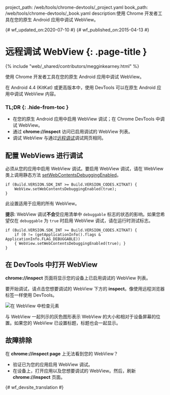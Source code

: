 project_path: /web/tools/chrome-devtools/_project.yaml
book_path: /web/tools/chrome-devtools/_book.yaml
description:使用 Chrome 开发者工具在您的原生 Android 应用中调试 WebView。

{# wf_updated_on:2020-07-10 #}
{# wf_published_on:2015-04-13 #}

# 远程调试 WebView {: .page-title }

{% include "web/_shared/contributors/megginkearney.html" %}

使用 Chrome 开发者工具在您的原生 Android 应用中调试 WebView。

在 Android 4.4 (KitKat) 或更高版本中，使用 DevTools 可以在原生 Android 应用中调试 WebView 内容。



### TL;DR {: .hide-from-toc }
- 在您的原生 Android 应用中启用 WebView 调试；在 Chrome DevTools 中调试 WebView。
- 通过 <strong>chrome://inspect</strong> 访问已启用调试的 WebView 列表。
- 调试 WebView 与通过<a href='/web/tools/chrome-devtools/debug/remote-debugging'>远程调试</a>调试网页相同。


## 配置 WebViews 进行调试

必须从您的应用中启用 WebView 调试。要启用 WebView 调试，请在 WebView 类上调用静态方法 [setWebContentsDebuggingEnabled](https://developer.android.com/reference/android/webkit/WebView.html#setWebContentsDebuggingEnabled(boolean))。


    if (Build.VERSION.SDK_INT >= Build.VERSION_CODES.KITKAT) {
        WebView.setWebContentsDebuggingEnabled(true);
    }


此设置适用于应用的所有 WebView。

**提示**: WebView 调试**不会**受应用清单中 `debuggable` 标志的状态的影响。如果您希望仅在 `debuggable` 为 `true` 时启用 WebView 调试，请在运行时测试标志。


    if (Build.VERSION.SDK_INT >= Build.VERSION_CODES.KITKAT) {
        if (0 != (getApplicationInfo().flags & ApplicationInfo.FLAG_DEBUGGABLE))
        { WebView.setWebContentsDebuggingEnabled(true); }
    }


## 在 DevTools 中打开 WebView

**chrome://inspect** 页面将显示您的设备上已启用调试的 WebView 列表。

要开始调试，请点击您想要调试的 WebView 下方的 **inspect**。像使用远程浏览器标签一样使用 DevTools。

![在 WebView 中检查元素](imgs/webview-debugging.png)

与 WebView 一起列示的灰色图形表示 WebView 的大小和相对于设备屏幕的位置。如果您的 WebView 已设置标题，标题也会一起显示。

## 故障排除

在 **chrome://inspect page** 上无法看到您的 WebView？

* 验证已为您的应用启用 WebView 调试。
* 在设备上，打开应用以及您想要调试的 WebView。然后，刷新 **chrome://inspect** 页面。


{# wf_devsite_translation #}

